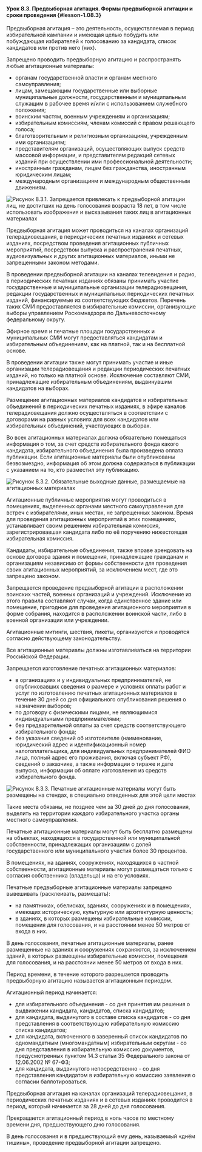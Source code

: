 #### Урок 8.3. Предвыборная агитация. Формы предвыборной агитации и сроки проведения {#lesson-1.08.3}

Предвыборная агитация – это деятельность, осуществляемая в период избирательной кампании и имеющая целью побудить или побуждающая избирателей к голосованию за кандидата, список кандидатов или против него (них).

Запрещено проводить предвыборную агитацию и распространять любые агитационные материалы:

- органам государственной власти и органам местного самоуправления;
- лицам, замещающим государственные или выборные муниципальные должности, государственным и муниципальным служащим в рабочее время и/или с использованием служебного положения;
- воинским частям, военным учреждениям и организациям;
- избирательным комиссиям, членам комиссий с правом решающего голоса;
- благотворительным и религиозным организациям, учрежденным ими организациям;
- представителям организаций, осуществляющих выпуск средств массовой информации, и представителям редакций сетевых изданий при осуществлении ими профессиональной деятельности;
- иностранным гражданам, лицам без гражданства, иностранным юридическим лицам;
- международным организациям и международным общественным движениям.

![Рисунок 8.3.1. Запрещается привлекать к предвыборной агитации лиц, не достигших на день голосования возраста 18 лет, в том числе использовать изображения и высказывания таких лиц в агитационных материалах  ](./1.08.3.1.png)

Предвыборная агитация может проводиться на каналах организаций телерадиовещания, в периодических печатных изданиях и сетевых изданиях, посредством проведения агитационных публичных мероприятий, посредством выпуска и распространения печатных, аудиовизуальных и других агитационных материалов, иными не запрещенными законом методами.

В проведении предвыборной агитации на каналах телевидения и радио, в периодических печатных изданиях обязаны принимать участие государственные и муниципальные организации телерадиовещания, редакции государственных и муниципальных периодических печатных изданий, финансируемые из соответствующих бюджетов. Перечень таких СМИ предоставляется в избирательные комиссии, организующие выборы управлением Роскомнадзора по Дальневосточному федеральному округу.

Эфирное время и печатные площади государственных и муниципальных СМИ могут предоставляться кандидатам и избирательным объединениям, как на платной, так и на бесплатной основе.

В проведении агитации также могут принимать участие и иные организации телерадиовещания и редакции периодических печатных изданий, но только на платной основе. Исключение составляют СМИ, принадлежащие избирательным объединениям, выдвинувшим кандидатов на выборах.

Размещение агитационных материалов кандидатов и избирательных объединений в периодических печатных изданиях, в эфире каналов телерадиовещания должно осуществляться в соответствии с договорами на равных условиях для всех кандидатов или избирательных объединений, участвующих в выборах.

Во всех агитационных материалах должна обязательно помещаться информация о том, за счет средств избирательного фонда какого кандидата, избирательного объединения была произведена оплата публикации. Если агитационные материалы были опубликованы безвозмездно, информация об этом должна содержаться в публикации с указанием на то, кто разместил эту публикацию.

![Рисунок 8.3.2. Обязательные выходные данные, размещаемые на агитационных материалах   ](./1.08.3.2.png)

Агитационные публичные мероприятия могут проводиться в помещениях, выделенных органами местного самоуправления для встреч с избирателями, иных местах, не запрещенных законом.
Время для проведения агитационных мероприятий в этих помещениях, устанавливает своим решением избирательная комиссия, зарегистрировавшая кандидата либо по её поручению нижестоящая избирательная комиссия.

Кандидаты, избирательные объединения, также вправе арендовать на основе договора здания и помещения, принадлежащие гражданам и организациям независимо от формы собственности для проведения своих агитационных мероприятий, за исключением мест, где это запрещено законом.

Запрещается проведение предвыборной агитации в расположении воинских частей, военных организаций и учреждений. Исключение из этого правила составляют случаи, когда единственное здание или помещение, пригодное для проведения агитационного мероприятия в форме собрания, находится в расположении воинской части, либо в военной организации или учреждении.

Агитационные митинги, шествия, пикеты, организуются и проводятся согласно действующему законодательству.

Все агитационные материалы должны изготавливаться на территории Российской Федерации.

Запрещается изготовление печатных агитационных материалов:

- в организациях и у индивидуальных предпринимателей, не опубликовавших сведения о размере и условиях оплаты работ и услуг по изготовлению печатных агитационных материалов в течение 30 дней со дня официального опубликования решения о назначении выборов; 
- по договору с физическими лицами, не являющимися индивидуальными предпринимателями;
- без предварительной оплаты за счет средств соответствующего избирательного фонда;
- без указания сведений об изготовителе (наименование, юридический адрес и идентификационный номер налогоплательщика, для индивидуальных предпринимателей ФИО лица, полный адрес его проживания, включая субъект РФ), сведений о заказчике, а также информации о тираже и дате выпуска, информации об оплате изготовления из средств избирательного фонда.

![Рисунок 8.3.3. Печатные агитационные материалы могут быть размещены на стендах, в специально отведенных для этой цели местах  ](./1.08.3.3.png)

Такие места обязаны, не позднее чем за 30 дней до дня голосования, выделить на территории каждого избирательного участка органы местного самоуправления.

Печатные агитационные материалы могут быть бесплатно размещены на объектах, находящихся в государственной или муниципальной собственности, принадлежащих организациям с долей государственного или муниципального участия более 30 процентов.

В помещениях, на зданиях, сооружениях, находящихся в частной собственности, агитационные материалы могут размещаться только с согласия собственника (владельца) и на его условиях.

Печатные предвыборные агитационные материалы запрещено вывешивать (расклеивать, размещать):

- на памятниках, обелисках, зданиях, сооружениях и в помещениях, имеющих историческую, культурную или архитектурную ценность;
- в зданиях, в которых размещены избирательные комиссии, помещения для голосования, и на расстоянии менее 50 метров от входа в них.

В день голосования, печатные агитационные материалы, ранее размещенные на зданиях и сооружениях сохраняются, за исключением зданий, в которых размещены избирательные комиссии, помещения для голосования, и на расстоянии менее 50 метров от входа в них.

Период времени, в течение которого разрешается проводить предвыборную агитацию называется агитационным периодом.

Агитационный период начинается:

- для избирательного объединения - со дня принятия им решения о выдвижении кандидата, кандидатов, списка кандидатов;
- для кандидата, выдвинутого в составе списка кандидатов - со дня представления в соответствующую избирательную комиссию списка кандидатов;
- для кандидата, включенного в заверенный список кандидатов по одномандатным (многомандатным) избирательным округам - со дня представления в избирательную комиссию документов, предусмотренных пунктом 14.3 статьи 35 Федерального закона от 12.06.2002 № 67-ФЗ;
- для кандидата, выдвинутого непосредственно - со дня представления кандидатом в избирательную комиссию заявления о согласии баллотироваться.

Предвыборная агитация на каналах организаций телерадиовещания, в периодических печатных изданиях и в сетевых изданиях проводится в период, который начинается за 28 дней до дня голосования.

Прекращается агитационный период в ноль часов по местному времени дня, предшествующего дню голосования.

В день голосования и в предшествующий ему день, называемый «днём тишины», проведение предвыборной агитации запрещено.
